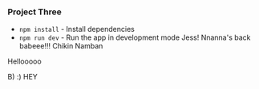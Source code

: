 ### Project Three

* `npm install` - Install dependencies
* `npm run dev` - Run the app in development mode
Jess!
Nnanna's back babeee!!!
Chikin Namban


Hellooooo 

B)
:) 
HEY